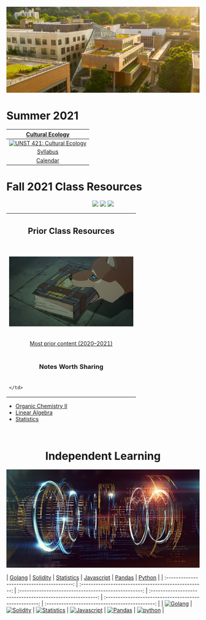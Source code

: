 <p align="center">
  <img width="690" src="assets/images/psu.jpg">
</p>

<h1>Summer 2021</h1>

|                                       [Cultural Ecology](/capstone)                                        |
| :--------------------------------------------------------------------------------------------------------: |
|                   [![UNST 421: Cultural Ecology](assets/images/capstone.ico)](/capstone)                   |
|      [Syllabus](https://docs.google.com/document/d/1geywAoxVMRb0wuzpJfjjkg1IOPnZne1Kps4hJawJEvY/edit)      |
| [Calendar](https://docs.google.com/spreadsheets/d/1sibCFDL0m-65j6lZbn9wwCBAsYRA8rADOwz6DuVaKuU/edit#gid=0) |

<h1>Fall 2021 Class Resources</h1>

<p align="center">
  <a title="Applied Linear Algebra">
    <img src="https://img.shields.io/badge/MTH 343-not started-orange">
  </a>
  <a title="Calculus III">
    <img src="https://img.shields.io/badge/MTH 253-not started-orange">
  </a>
  <a title="Intro to Computer Science">
    <img src="https://img.shields.io/badge/CS 162-not started-orange">
  </a>
</p>

<table align="center">
  <tr>
    <th>
      <h2 align="center">Prior Class Resources</h2>
    </th>
  <tr>
    <td>
      <p align='center'>
        <br>
        <img width="324" src="assets/images/prior.jpg">
      </p>
    </td>
  </tr>
  <tr>
    <td>
      <p align='center'>
        <a href="http://drive.google.com/file/d/1lhJSXIqAmNblGcTUligxWAotnxI1fASp/view?usp=sharing"> Most prior content
          (2020&ndash;2021)</a>
      </p>
    </td>
  </tr>
  <tr>
    <td>
      <h3 align="center" >Notes Worth Sharing</h3>
    </td>
  </tr>
  <tr>
    <td>

    </td>

  </tr>
</table>

- [Organic Chemistry II](https://raw.githubusercontent.com/nosvagor/notes/master/prior/ch-335.pdf)
- [Linear Algebra](https://raw.githubusercontent.com/nosvagor/notes/master/prior/mth-261.pdf)
- [Statistics](https://raw.githubusercontent.com/nosvagor/notes/master/prior/statitics.pdf)

<br>

<h1 align="center">Independent Learning</h1>

<p align="center">
  <img width="690" src="assets/images/code.jpg">
</p>

| [Golang](/golang) | [Solidity](/solidity) | [Statistics](/statistics) | [Javascript](/javascript) |
[Pandas](/python/pandas) | [Python](/python) |
| :----------------------------------------: | :--------------------------------------------------: |
:--------------------------------------------------: | :--------------------------------------------------------: |
:---------------------------------------------------: | :--------------------------------------------: |
| [![Golang](assets/images/go.ico)](/golang) | [![Solidity](assets/images/solidity.ico)](/solidity) |
[![Statistics](assets/images/stat.ico)](/statistics) | [![Javascript](assets/images/javascript.ico)](/javascript) |
[![Pandas](assets/images/pandas.ico)](/python/pandas) | [![python](assets/images/python.ico)](/python) |
